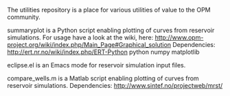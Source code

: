 The utilities repository is a place for various utilities of value to the OPM community.

summaryplot is a Python script enabling plotting of curves from reservoir simulations. For usage have a look at the wiki, here: http://www.opm-project.org/wiki/index.php/Main_Page#Graphical_solution
Dependencies: http://ert.nr.no/wiki/index.php/ERT-Python python numpy matplotlib

eclipse.el is an Emacs mode for reservoir simulation input files.

compare_wells.m is a Matlab script enabling plotting of curves from reservoir simulations. 
Dependencies: http://www.sintef.no/projectweb/mrst/